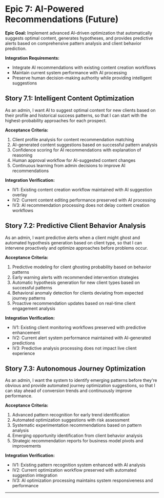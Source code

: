 # Epic 7: AI-Powered Recommendations (Future)

**Epic Goal:** Implement advanced AI-driven optimization that automatically suggests optimal content, generates hypotheses, and provides predictive alerts based on comprehensive pattern analysis and client behavior prediction.

**Integration Requirements:**
- Integrate AI recommendations with existing content creation workflows
- Maintain current system performance with AI processing
- Preserve human decision-making authority while providing intelligent suggestions

## Story 7.1: Intelligent Content Optimization

As an admin,
I want AI to suggest optimal content for new clients based on their profile and historical success patterns,
so that I can start with the highest-probability approaches for each prospect.

**Acceptance Criteria:**
1. Client profile analysis for content recommendation matching
2. AI-generated content suggestions based on successful pattern analysis
3. Confidence scoring for AI recommendations with explanation of reasoning
4. Human approval workflow for AI-suggested content changes
5. Continuous learning from admin decisions to improve AI recommendations

**Integration Verification:**
- IV1: Existing content creation workflow maintained with AI suggestion overlay
- IV2: Current content editing performance preserved with AI processing
- IV3: AI recommendation processing does not delay content creation workflows

## Story 7.2: Predictive Client Behavior Analysis

As an admin,
I want predictive alerts when a client might ghost and automated hypothesis generation based on client type,
so that I can intervene proactively and optimize approaches before problems occur.

**Acceptance Criteria:**
1. Predictive modeling for client ghosting probability based on behavior patterns
2. Early warning alerts with recommended intervention strategies
3. Automatic hypothesis generation for new client types based on successful patterns
4. Behavioral anomaly detection for clients deviating from expected journey patterns
5. Proactive recommendation updates based on real-time client engagement analysis

**Integration Verification:**
- IV1: Existing client monitoring workflows preserved with predictive enhancement
- IV2: Current alert system performance maintained with AI-generated predictions
- IV3: Predictive analysis processing does not impact live client experience

## Story 7.3: Autonomous Journey Optimization

As an admin,
I want the system to identify emerging patterns before they're obvious and provide automated journey optimization suggestions,
so that I can stay ahead of conversion trends and continuously improve performance.

**Acceptance Criteria:**
1. Advanced pattern recognition for early trend identification
2. Automated optimization suggestions with risk assessment
3. Systematic experimentation recommendations based on pattern analysis
4. Emerging opportunity identification from client behavior analysis
5. Strategic recommendation reports for business model pivots and improvements

**Integration Verification:**
- IV1: Existing pattern recognition system enhanced with AI analysis
- IV2: Current optimization workflow preserved with automated suggestion integration
- IV3: AI optimization processing maintains system responsiveness and performance

---
